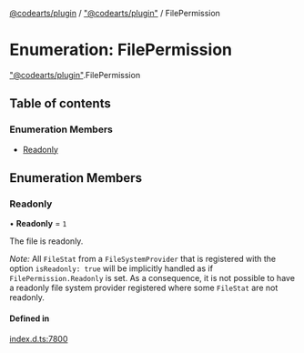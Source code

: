 [@codearts/plugin](../README.md) / ["@codearts/plugin"](../modules/_codearts_plugin_.md) / FilePermission

# Enumeration: FilePermission

["@codearts/plugin"](../modules/_codearts_plugin_.md).FilePermission

## Table of contents

### Enumeration Members

- [Readonly](codearts_plugin_.FilePermission.md#readonly)

## Enumeration Members

### Readonly

• **Readonly** = ``1``

The file is readonly.

*Note:* All `FileStat` from a `FileSystemProvider` that is registered with
the option `isReadonly: true` will be implicitly handled as if `FilePermission.Readonly`
is set. As a consequence, it is not possible to have a readonly file system provider
registered where some `FileStat` are not readonly.

#### Defined in

[index.d.ts:7800](https://github.com/huaweicloud/cloudide-plugin-api/blob/5055bbd/index.d.ts#L7800)
